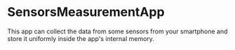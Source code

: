 # SensorsMeasurementApp
This app can collect the data from some sensors from your smartphone and store it uniformly inside the app's internal memory.
